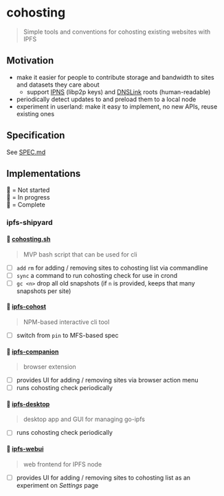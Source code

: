 # cohosting

> Simple tools and conventions for cohosting existing websites with IPFS

## Motivation

- make it easier for people to contribute storage and bandwidth to sites and datasets they care about
  - support [IPNS](https://docs.ipfs.io/guides/concepts/ipns/) (libp2p keys) and [DNSLink](https://docs.ipfs.io/guides/concepts/dnslink/) roots (human-readable)
- periodically detect updates to and preload them to a local node
- experiment in userland: make it easy to implement, no new APIs, reuse existing ones

## Specification

See [SPEC.md](SPEC.md)

## Implementations

🍎 = Not started  
🍊 = In progress  
🍏 = Complete

### ipfs-shipyard

#### 🍎 [cohosting.sh](cohosting.sh)
> MVP bash script that can be used for cli

  - [ ] `add` `rm` for adding / removing sites to cohosting list via commandline
  - [ ] `sync` a command to run cohosting check for use in crond  
  - [ ] `gc <n>` drop all old snapshots (if `n` is provided, keeps that many snapshots per site)

#### 🍎 [ipfs-cohost](https://github.com/olizilla/ipfs-cohost)
> NPM-based interactive cli tool

  - [ ] switch from `pin` to MFS-based spec

#### 🍎 [ipfs-companion](https://github.com/ipfs-shipyard/ipfs-companion)
  > browser extension

  - [ ] provides UI for adding / removing sites via browser action menu
  - [ ] runs cohosting check periodically

#### 🍎 [ipfs-desktop](https://github.com/ipfs-shipyard/ipfs-desktop)
  > desktop app and GUI for managing go-ipfs

  - [ ] runs cohosting check periodically

#### 🍎 [ipfs-webui](https://github.com/ipfs-shipyard/ipfs-webui)
  > web frontend for IPFS node
  
  - [ ] provides UI for adding / removing sites to cohosting list as an experiment on _Settings_ page

